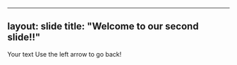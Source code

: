
---
layout: slide
title: "Welcome to our second slide!!"
---
Your text
Use the left arrow to go back!
